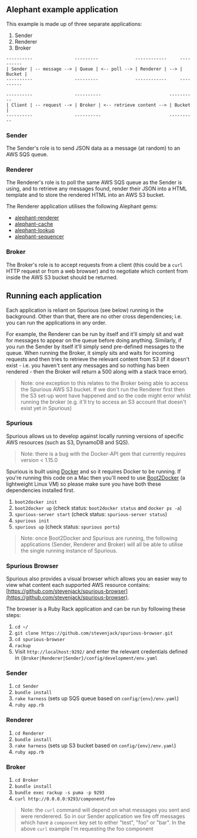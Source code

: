 ## Alephant example application

This example is made up of three separate applications:

1. Sender
2. Renderer
3. Broker

```
----------                ---------              ------------     ----------
| Sender | -- message --> | Queue | <-- poll --> | Renderer | --> | Bucket |
----------                ---------              ------------     ----------

----------                ----------                          ----------
| Client | -- request --> | Broker | <-- retrieve content --> | Bucket |
----------                ----------                          ----------
```

### Sender

The Sender's role is to send JSON data as a message (at random) to an AWS SQS queue.

### Renderer

The Renderer's role is to poll the same AWS SQS queue as the Sender is using, and to retrieve any messages found, render their JSON into a HTML template and to store the rendered HTML into an AWS S3 bucket.

The Renderer application utilises the following Alephant gems:

- [alephant-renderer](https://github.com/BBC-News/alephant-renderer)
- [alephant-cache](https://github.com/BBC-News/alephant-cache)
- [alephant-lookup](https://github.com/BBC-News/alephant-lookup)
- [alephant-sequencer](https://github.com/BBC-News/alephant-sequencer)

### Broker

The Broker's role is to accept requests from a client (this could be a `curl` HTTP request or from a web browser) and to negotiate which content from inside the AWS S3 bucket should be returned.

## Running each application

Each application is reliant on Spurious (see below) running in the background. Other than that, there are no other cross dependencies; i.e. you can run the applications in any order. 

For example, the Renderer can be run by itself and it'll simply sit and wait for messages to appear on the queue before doing anything. Similarly, if you run the Sender by itself it'll simply send pre-defined messages to the queue. When running the Broker, it simply sits and waits for incoming requests and then tries to retrieve the relevant content from S3 (if it doesn't exist - i.e. you haven't sent any messages and so nothing has been rendered - then the Broker will return a 500 along with a stack trace error).

> Note: one exception to this relates to the Broker being able to access the Spurious AWS S3 bucket. If we don't run the Renderer first then the S3 set-up wont have happened and so the code might error whilst running the broker (e.g. it'll try to access an S3 account that doesn't exist yet in Spurious)

### Spurious

Spurious allows us to develop against locally running versions of specific AWS resources (such as S3, DynamoDB and SQS).

> Note: there is a bug with the Docker-API gem that currently requires version < 1.15.0

Spurious is built using [Docker](https://www.docker.com/) and so it requires Docker to be running. If you're running this code on a Mac then you'll need to use [Boot2Docker](http://boot2docker.io/) (a lightweight Linux VM) so please make sure you have both these dependencies installed first.

1. `boot2docker init`
2. `boot2docker up` (check status: `boot2docker status` and `docker ps -a`)
3. `spurious-server start` (check status: `spurious-server status`)
4. `spurious init`
5. `spurious up` (check status: `spurious ports`)

> Note: once Boot2Docker and Spurious are running, the following applications (Sender, Renderer and Broker) will all be able to utilise the single running instance of Spurious.

### Spurious Browser

Spurious also provides a visual browser which allows you an easier way to view what content each supported AWS resource contains: [https://github.com/stevenjack/spurious-browser](https://github.com/stevenjack/spurious-browser).

The browser is a Ruby Rack application and can be run by following these steps:

1. `cd ~/`
2. `git clone https://github.com/stevenjack/spurious-browser.git`
3. `cd spurious-browser`
4. `rackup`
5. Visit `http://localhost:9292/` and enter the relevant credentials defined in `{Broker|Renderer|Sender}/config/development/env.yaml`

### Sender

1. `cd Sender`
2. `bundle install`
3. `rake harness` (sets up SQS queue based on `config/{env}/env.yaml`)
4. `ruby app.rb`

### Renderer

1. `cd Renderer`
2. `bundle install`
3. `rake harness` (sets up S3 bucket based on `config/{env}/env.yaml`)
4. `ruby app.rb`

### Broker

1. `cd Broker`
2. `bundle install`
3. `bundle exec rackup -s puma -p 9293`
4. `curl http://0.0.0.0:9293/component/foo`

> Note: the `curl` command will depend on what messages you sent and were renderered. So in our Sender application we fire off messages which have a `component` key set to either "test", "foo" or "bar". In the above `curl` example I'm requesting the foo component
